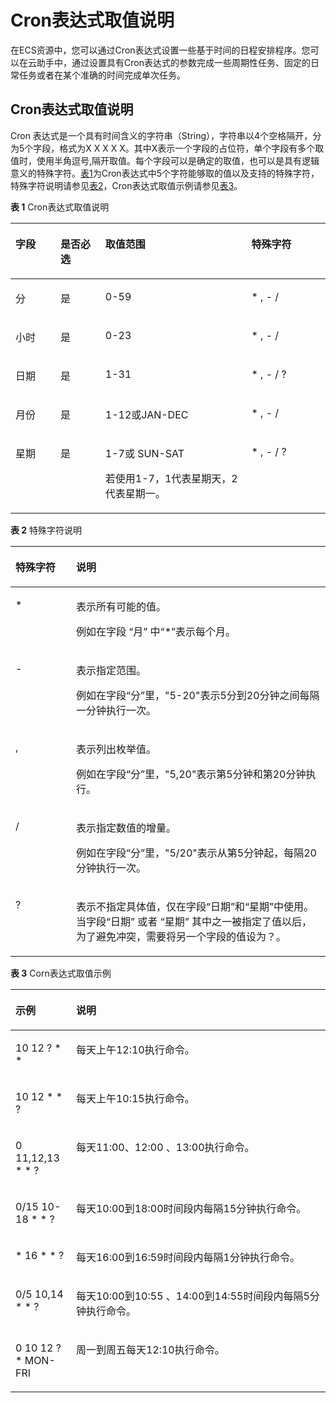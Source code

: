 # Cron表达式取值说明<a name="ZH-CN_TOPIC_0139089704"></a>

在ECS资源中，您可以通过Cron表达式设置一些基于时间的日程安排程序。您可以在云助手中，通过设置具有Cron表达式的参数完成一些周期性任务、固定的日常任务或者在某个准确的时间完成单次任务。

## Cron表达式取值说明<a name="section1957201335418"></a>

Cron 表达式是一个具有时间含义的字符串（String），字符串以4个空格隔开，分为5个字段，格式为X X X X X。其中X表示一个字段的占位符，单个字段有多个取值时，使用半角逗号,隔开取值。每个字段可以是确定的取值，也可以是具有逻辑意义的特殊字符。[表1](#table88353370547)为Cron表达式中5个字符能够取的值以及支持的特殊字符，特殊字符说明请参见[表2](#table698212121020)，Cron表达式取值示例请参见[表3](#table109651335191415)。

**表 1**  Cron表达式取值说明

<a name="table88353370547"></a>
<table><thead align="left"><tr id="row28361237175416"><th class="cellrowborder" valign="top" width="14.270000000000001%" id="mcps1.2.5.1.1"><p id="p1583612378547"><a name="p1583612378547"></a><a name="p1583612378547"></a>字段</p>
</th>
<th class="cellrowborder" valign="top" width="14.270000000000001%" id="mcps1.2.5.1.2"><p id="p13836837195420"><a name="p13836837195420"></a><a name="p13836837195420"></a>是否必选</p>
</th>
<th class="cellrowborder" valign="top" width="46.34%" id="mcps1.2.5.1.3"><p id="p188361137195413"><a name="p188361137195413"></a><a name="p188361137195413"></a>取值范围</p>
</th>
<th class="cellrowborder" valign="top" width="25.120000000000005%" id="mcps1.2.5.1.4"><p id="p8836193716541"><a name="p8836193716541"></a><a name="p8836193716541"></a>特殊字符</p>
</th>
</tr>
</thead>
<tbody><tr id="row7836153718542"><td class="cellrowborder" valign="top" width="14.270000000000001%" headers="mcps1.2.5.1.1 "><p id="p4114183010557"><a name="p4114183010557"></a><a name="p4114183010557"></a>分</p>
</td>
<td class="cellrowborder" valign="top" width="14.270000000000001%" headers="mcps1.2.5.1.2 "><p id="p51141630155520"><a name="p51141630155520"></a><a name="p51141630155520"></a>是</p>
</td>
<td class="cellrowborder" valign="top" width="46.34%" headers="mcps1.2.5.1.3 "><p id="p5114133011554"><a name="p5114133011554"></a><a name="p5114133011554"></a>0-59</p>
</td>
<td class="cellrowborder" valign="top" width="25.120000000000005%" headers="mcps1.2.5.1.4 "><p id="p911443075515"><a name="p911443075515"></a><a name="p911443075515"></a>* , - /</p>
</td>
</tr>
<tr id="row583653785412"><td class="cellrowborder" valign="top" width="14.270000000000001%" headers="mcps1.2.5.1.1 "><p id="p1511443013558"><a name="p1511443013558"></a><a name="p1511443013558"></a>小时</p>
</td>
<td class="cellrowborder" valign="top" width="14.270000000000001%" headers="mcps1.2.5.1.2 "><p id="p1811413016554"><a name="p1811413016554"></a><a name="p1811413016554"></a>是</p>
</td>
<td class="cellrowborder" valign="top" width="46.34%" headers="mcps1.2.5.1.3 "><p id="p1511411308554"><a name="p1511411308554"></a><a name="p1511411308554"></a>0-23</p>
</td>
<td class="cellrowborder" valign="top" width="25.120000000000005%" headers="mcps1.2.5.1.4 "><p id="p511473018558"><a name="p511473018558"></a><a name="p511473018558"></a>* , - /</p>
</td>
</tr>
<tr id="row118361337125418"><td class="cellrowborder" valign="top" width="14.270000000000001%" headers="mcps1.2.5.1.1 "><p id="p5114153015551"><a name="p5114153015551"></a><a name="p5114153015551"></a>日期</p>
</td>
<td class="cellrowborder" valign="top" width="14.270000000000001%" headers="mcps1.2.5.1.2 "><p id="p5114530135514"><a name="p5114530135514"></a><a name="p5114530135514"></a>是</p>
</td>
<td class="cellrowborder" valign="top" width="46.34%" headers="mcps1.2.5.1.3 "><p id="p811463015517"><a name="p811463015517"></a><a name="p811463015517"></a>1-31</p>
</td>
<td class="cellrowborder" valign="top" width="25.120000000000005%" headers="mcps1.2.5.1.4 "><p id="p61146300555"><a name="p61146300555"></a><a name="p61146300555"></a>* , - / ?</p>
</td>
</tr>
<tr id="row883615372546"><td class="cellrowborder" valign="top" width="14.270000000000001%" headers="mcps1.2.5.1.1 "><p id="p1211483016553"><a name="p1211483016553"></a><a name="p1211483016553"></a>月份</p>
</td>
<td class="cellrowborder" valign="top" width="14.270000000000001%" headers="mcps1.2.5.1.2 "><p id="p16114130185520"><a name="p16114130185520"></a><a name="p16114130185520"></a>是</p>
</td>
<td class="cellrowborder" valign="top" width="46.34%" headers="mcps1.2.5.1.3 "><p id="p6114930165517"><a name="p6114930165517"></a><a name="p6114930165517"></a>1-12或JAN-DEC</p>
</td>
<td class="cellrowborder" valign="top" width="25.120000000000005%" headers="mcps1.2.5.1.4 "><p id="p6114830175519"><a name="p6114830175519"></a><a name="p6114830175519"></a>* , - /</p>
</td>
</tr>
<tr id="row148385375548"><td class="cellrowborder" valign="top" width="14.270000000000001%" headers="mcps1.2.5.1.1 "><p id="p161151030185516"><a name="p161151030185516"></a><a name="p161151030185516"></a>星期</p>
</td>
<td class="cellrowborder" valign="top" width="14.270000000000001%" headers="mcps1.2.5.1.2 "><p id="p3115193010554"><a name="p3115193010554"></a><a name="p3115193010554"></a>是</p>
</td>
<td class="cellrowborder" valign="top" width="46.34%" headers="mcps1.2.5.1.3 "><p id="p78621449133812"><a name="p78621449133812"></a><a name="p78621449133812"></a>1-7或 SUN-SAT</p>
<p id="p211519305552"><a name="p211519305552"></a><a name="p211519305552"></a>若使用1-7，1代表星期天，2 代表星期一。</p>
</td>
<td class="cellrowborder" valign="top" width="25.120000000000005%" headers="mcps1.2.5.1.4 "><p id="p14115173014550"><a name="p14115173014550"></a><a name="p14115173014550"></a>* , - / ?</p>
</td>
</tr>
</tbody>
</table>

**表 2**  特殊字符说明

<a name="table698212121020"></a>
<table><thead align="left"><tr id="row598510181017"><th class="cellrowborder" valign="top" width="19.23%" id="mcps1.2.3.1.1"><p id="p13985116107"><a name="p13985116107"></a><a name="p13985116107"></a>特殊字符</p>
</th>
<th class="cellrowborder" valign="top" width="80.77%" id="mcps1.2.3.1.2"><p id="p15985151161018"><a name="p15985151161018"></a><a name="p15985151161018"></a>说明</p>
</th>
</tr>
</thead>
<tbody><tr id="row20985121151017"><td class="cellrowborder" valign="top" width="19.23%" headers="mcps1.2.3.1.1 "><p id="p29851518104"><a name="p29851518104"></a><a name="p29851518104"></a>*</p>
</td>
<td class="cellrowborder" valign="top" width="80.77%" headers="mcps1.2.3.1.2 "><p id="p7609151531118"><a name="p7609151531118"></a><a name="p7609151531118"></a>表示所有可能的值。</p>
<p id="p3610121541117"><a name="p3610121541117"></a><a name="p3610121541117"></a>例如在字段 “月” 中“*”表示每个月。</p>
</td>
</tr>
<tr id="row18985817106"><td class="cellrowborder" valign="top" width="19.23%" headers="mcps1.2.3.1.1 "><p id="p1598551161018"><a name="p1598551161018"></a><a name="p1598551161018"></a>-</p>
</td>
<td class="cellrowborder" valign="top" width="80.77%" headers="mcps1.2.3.1.2 "><p id="p12285193011114"><a name="p12285193011114"></a><a name="p12285193011114"></a>表示指定范围。</p>
<p id="p16287143001117"><a name="p16287143001117"></a><a name="p16287143001117"></a>例如在字段“分”里，"5-20"表示5分到20分钟之间每隔一分钟执行一次。</p>
</td>
</tr>
<tr id="row89857111011"><td class="cellrowborder" valign="top" width="19.23%" headers="mcps1.2.3.1.1 "><p id="p139854121019"><a name="p139854121019"></a><a name="p139854121019"></a>,</p>
</td>
<td class="cellrowborder" valign="top" width="80.77%" headers="mcps1.2.3.1.2 "><p id="p2394163661117"><a name="p2394163661117"></a><a name="p2394163661117"></a>表示列出枚举值。</p>
<p id="p6394153615112"><a name="p6394153615112"></a><a name="p6394153615112"></a>例如在字段“分”里，"5,20"表示第5分钟和第20分钟执行。</p>
</td>
</tr>
<tr id="row798517171016"><td class="cellrowborder" valign="top" width="19.23%" headers="mcps1.2.3.1.1 "><p id="p199856118108"><a name="p199856118108"></a><a name="p199856118108"></a>/</p>
</td>
<td class="cellrowborder" valign="top" width="80.77%" headers="mcps1.2.3.1.2 "><p id="p16458164412119"><a name="p16458164412119"></a><a name="p16458164412119"></a>表示指定数值的增量。</p>
<p id="p1245811442115"><a name="p1245811442115"></a><a name="p1245811442115"></a>例如在字段“分”里，"5/20"表示从第5分钟起，每隔20分钟执行一次。</p>
</td>
</tr>
<tr id="row398519115101"><td class="cellrowborder" valign="top" width="19.23%" headers="mcps1.2.3.1.1 "><p id="p15985916102"><a name="p15985916102"></a><a name="p15985916102"></a>?</p>
</td>
<td class="cellrowborder" valign="top" width="80.77%" headers="mcps1.2.3.1.2 "><p id="p09857151010"><a name="p09857151010"></a><a name="p09857151010"></a>表示不指定具体值，仅在字段“日期”和“星期”中使用。当字段“日期” 或者 “星期” 其中之一被指定了值以后，为了避免冲突，需要将另一个字段的值设为？。</p>
</td>
</tr>
</tbody>
</table>

**表 3**  Corn表达式取值示例

<a name="table109651335191415"></a>
<table><thead align="left"><tr id="row199678357146"><th class="cellrowborder" valign="top" width="19.23%" id="mcps1.2.3.1.1"><p id="p189691035101416"><a name="p189691035101416"></a><a name="p189691035101416"></a>示例</p>
</th>
<th class="cellrowborder" valign="top" width="80.77%" id="mcps1.2.3.1.2"><p id="p296911354144"><a name="p296911354144"></a><a name="p296911354144"></a>说明</p>
</th>
</tr>
</thead>
<tbody><tr id="row19970183519148"><td class="cellrowborder" valign="top" width="19.23%" headers="mcps1.2.3.1.1 "><p id="p297263519146"><a name="p297263519146"></a><a name="p297263519146"></a>10 12 ? * *</p>
</td>
<td class="cellrowborder" valign="top" width="80.77%" headers="mcps1.2.3.1.2 "><p id="p1597393511415"><a name="p1597393511415"></a><a name="p1597393511415"></a>每天上午12:10执行命令。</p>
</td>
</tr>
<tr id="row5973173516145"><td class="cellrowborder" valign="top" width="19.23%" headers="mcps1.2.3.1.1 "><p id="p179752355146"><a name="p179752355146"></a><a name="p179752355146"></a>10 12 * * ?</p>
</td>
<td class="cellrowborder" valign="top" width="80.77%" headers="mcps1.2.3.1.2 "><p id="p18656153071718"><a name="p18656153071718"></a><a name="p18656153071718"></a>每天上午10:15执行命令。</p>
</td>
</tr>
<tr id="row29887354149"><td class="cellrowborder" valign="top" width="19.23%" headers="mcps1.2.3.1.1 "><p id="p12990173551413"><a name="p12990173551413"></a><a name="p12990173551413"></a>0 11,12,13 * * ?</p>
</td>
<td class="cellrowborder" valign="top" width="80.77%" headers="mcps1.2.3.1.2 "><p id="p139901735201416"><a name="p139901735201416"></a><a name="p139901735201416"></a>每天11:00、12:00 、13:00执行命令。</p>
</td>
</tr>
<tr id="row1299112351141"><td class="cellrowborder" valign="top" width="19.23%" headers="mcps1.2.3.1.1 "><p id="p1599163561411"><a name="p1599163561411"></a><a name="p1599163561411"></a>0/15 10-18 * * ?</p>
</td>
<td class="cellrowborder" valign="top" width="80.77%" headers="mcps1.2.3.1.2 "><p id="p149931435101417"><a name="p149931435101417"></a><a name="p149931435101417"></a>每天10:00到18:00时间段内每隔15分钟执行命令。</p>
</td>
</tr>
<tr id="row129934354143"><td class="cellrowborder" valign="top" width="19.23%" headers="mcps1.2.3.1.1 "><p id="p1599518358144"><a name="p1599518358144"></a><a name="p1599518358144"></a>* 16 * * ?</p>
</td>
<td class="cellrowborder" valign="top" width="80.77%" headers="mcps1.2.3.1.2 "><p id="p1899573541414"><a name="p1899573541414"></a><a name="p1899573541414"></a>每天16:00到16:59时间段内每隔1分钟执行命令。</p>
</td>
</tr>
<tr id="row6995113519147"><td class="cellrowborder" valign="top" width="19.23%" headers="mcps1.2.3.1.1 "><p id="p1099719353146"><a name="p1099719353146"></a><a name="p1099719353146"></a>0/5 10,14 * * ?</p>
</td>
<td class="cellrowborder" valign="top" width="80.77%" headers="mcps1.2.3.1.2 "><p id="p159981354149"><a name="p159981354149"></a><a name="p159981354149"></a>每天10:00到10:55 、14:00到14:55时间段内每隔5分钟执行命令。</p>
</td>
</tr>
<tr id="row52113610145"><td class="cellrowborder" valign="top" width="19.23%" headers="mcps1.2.3.1.1 "><p id="p172836141417"><a name="p172836141417"></a><a name="p172836141417"></a>0 10 12 ? * MON-FRI</p>
</td>
<td class="cellrowborder" valign="top" width="80.77%" headers="mcps1.2.3.1.2 "><p id="p1390338163015"><a name="p1390338163015"></a><a name="p1390338163015"></a>周一到周五每天12:10执行命令。</p>
</td>
</tr>
</tbody>
</table>

